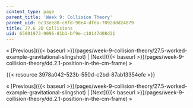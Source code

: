 ```yaml
---
content_type: page
parent_title: 'Week 9: Collision Theory'
parent_uid: bc33ee80-c8fd-90e4-dfda-7092ddd24879
title: 27.6 2D Collisions
uid: 65891973-9096-81b1-bf9e-c10147d08d21
---
```


« [Previous]({{< baseurl >}}/pages/week-9-collision-theory/27.5-worked-example-gravitational-slingshot) | [Next]({{< baseurl >}}/pages/week-9-collision-theory/dd.2.1-position-in-the-cm-frame) »

{{< resource 3978a042-523b-550d-c2bd-87ab13354efe >}}

« [Previous]({{< baseurl >}}/pages/week-9-collision-theory/27.5-worked-example-gravitational-slingshot) | [Next]({{< baseurl >}}/pages/week-9-collision-theory/dd.2.1-position-in-the-cm-frame) »